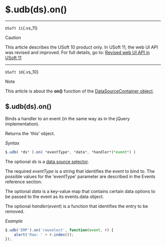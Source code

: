 # $.udb(ds).on()



----

`USoft 11`{.vs_11}

> [!CAUTION]
> This article describes the USoft 10 product only.
> In USoft 11, the web UI API was revised and improved. For full details, go to:
> [Revised web UI API in USoft 11](/docs/Web%20and%20app%20UIs/UDB%20udb/Revised%20web%20UI%20API%20in%20USoft%2011.md)

----

`USoft 10`{.vs_10}

> [!NOTE]
> This article is about the **on()** function of the [DataSourceContainer object](/docs/Web%20and%20app%20UIs/UDB%20DataSourceContainer).

## **$.udb(ds).on()**

Binds a handler to an event (in the same way as in the jQuery implementation).

Returns the 'this' object.

*Syntax*

```js
$.udb( *ds* ).on( *eventType*, *data*, *handler*(*event*) )
```

The optional *ds* is a [data source selector](/docs/Web%20and%20app%20UIs/UDB%20DataSourceMetaContainer/UDB%20DataSourceMetaContainer%20object.md).

The required *eventType* is a string that identifies the event to bind to. The possible values for the 'eventType' parameter are described in the Events reference section.

The optional *data* is a key-value map that contains certain data options to be passed to the event as its events.data object.

The optional *handler*(*event*) is a function that identifies the entry to be removed.

*Example*

```js
$.udb('EMP').on('rowselect', function(event, r) {
    alert('Row: ' + r.index());
});
```

 